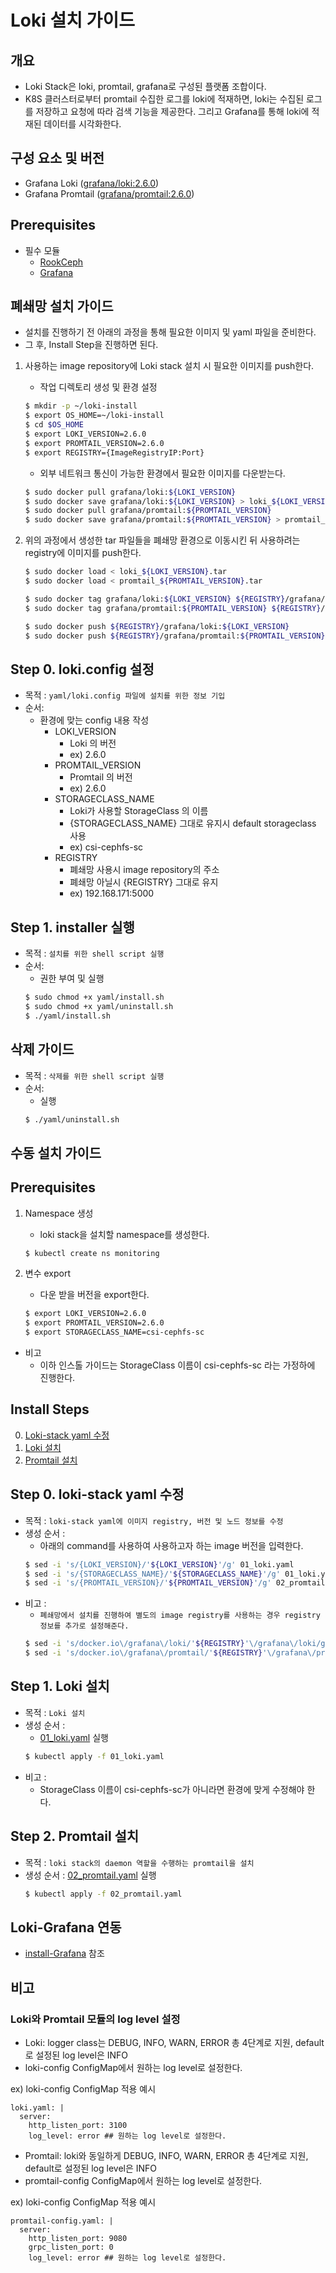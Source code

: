 # Loki 설치 가이드

## 개요
* Loki Stack은 loki, promtail, grafana로 구성된 플랫폼 조합이다.
* K8S 클러스터로부터 promtail 수집한 로그를 loki에 적재하면, loki는 수집된 로그를 저장하고 요청에 따라 검색 기능을 제공한다. 그리고 Grafana를 통해 loki에 적재된 데이터를 시각화한다.

## 구성 요소 및 버전
* Grafana Loki ([grafana/loki:2.6.0](https://hub.docker.com/layers/loki/grafana/loki/2.6.0/images/sha256-ac642ce10cc42da2b341a918ea6711aa11a0c1852694b8350a43bcbcc2725af2?context=explore))
* Grafana Promtail ([grafana/promtail:2.6.0](https://hub.docker.com/layers/promtail/grafana/promtail/2.6.0/images/sha256-eb71a44bccea03bf5635374be3dbdd5c5ced95f3ea33aec691c0c68c39dd42fa?context=explore))

## Prerequisites
* 필수 모듈
  * [RookCeph](https://github.com/tmax-cloud/hypersds-wiki/)
  * [Grafana](https://github.com/tmax-cloud/install-grafana)

## 폐쇄망 설치 가이드
* 설치를 진행하기 전 아래의 과정을 통해 필요한 이미지 및 yaml 파일을 준비한다.
* 그 후, Install Step을 진행하면 된다.
1. 사용하는 image repository에 Loki stack 설치 시 필요한 이미지를 push한다. 

    * 작업 디렉토리 생성 및 환경 설정
    ```bash
    $ mkdir -p ~/loki-install
    $ export OS_HOME=~/loki-install
    $ cd $OS_HOME
    $ export LOKI_VERSION=2.6.0
    $ export PROMTAIL_VERSION=2.6.0
    $ export REGISTRY={ImageRegistryIP:Port}
    ```
    * 외부 네트워크 통신이 가능한 환경에서 필요한 이미지를 다운받는다.
    ```bash
    $ sudo docker pull grafana/loki:${LOKI_VERSION}
    $ sudo docker save grafana/loki:${LOKI_VERSION} > loki_${LOKI_VERSION}.tar
    $ sudo docker pull grafana/promtail:${PROMTAIL_VERSION}
    $ sudo docker save grafana/promtail:${PROMTAIL_VERSION} > promtail_${PROMTAIL_VERSION}.tar
    ```
  
2. 위의 과정에서 생성한 tar 파일들을 폐쇄망 환경으로 이동시킨 뒤 사용하려는 registry에 이미지를 push한다.
    ```bash
    $ sudo docker load < loki_${LOKI_VERSION}.tar
    $ sudo docker load < promtail_${PROMTAIL_VERSION}.tar
    
    $ sudo docker tag grafana/loki:${LOKI_VERSION} ${REGISTRY}/grafana/loki:${LOKI_VERSION}
    $ sudo docker tag grafana/promtail:${PROMTAIL_VERSION} ${REGISTRY}/grafana/promtail:${PROMTAIL_VERSION}
    
    $ sudo docker push ${REGISTRY}/grafana/loki:${LOKI_VERSION}
    $ sudo docker push ${REGISTRY}/grafana/promtail:${PROMTAIL_VERSION}
    ```

## Step 0. loki.config 설정
* 목적 : `yaml/loki.config 파일에 설치를 위한 정보 기입`
* 순서: 
	* 환경에 맞는 config 내용 작성
		* LOKI_VERSION
			* Loki 의 버전
			* ex) 2.6.0
	    * PROMTAIL_VERSION 
	        * Promtail 의 버전
			* ex) 2.6.0
		* STORAGECLASS_NAME
			* Loki가 사용할 StorageClass 의 이름
            * {STORAGECLASS_NAME} 그대로 유지시 default storageclass 사용
			* ex) csi-cephfs-sc
		* REGISTRY
			* 폐쇄망 사용시 image repository의 주소
			* 폐쇄망 아닐시 {REGISTRY} 그대로 유지
			* ex) 192.168.171:5000

## Step 1. installer 실행
* 목적 : `설치를 위한 shell script 실행`
* 순서: 
	* 권한 부여 및 실행
	``` bash
	$ sudo chmod +x yaml/install.sh
	$ sudo chmod +x yaml/uninstall.sh
	$ ./yaml/install.sh
	```

## 삭제 가이드
* 목적 : `삭제를 위한 shell script 실행`
* 순서: 
	* 실행
	``` bash
	$ ./yaml/uninstall.sh
	```

## 수동 설치 가이드
## Prerequisites
1. Namespace 생성
    * loki stack을 설치할 namespace를 생성한다.
    ```bash
    $ kubectl create ns monitoring
    ```
    
2. 변수 export
    * 다운 받을 버전을 export한다. 
    ```bash
    $ export LOKI_VERSION=2.6.0
    $ export PROMTAIL_VERSION=2.6.0
    $ export STORAGECLASS_NAME=csi-cephfs-sc
    ```

* 비고  
    * 이하 인스톨 가이드는 StorageClass 이름이 csi-cephfs-sc 라는 가정하에 진행한다.

## Install Steps
0. [Loki-stack yaml 수정](https://github.com/tmax-cloud/install-loki#step-0-loki-stack-yaml-%EC%88%98%EC%A0%95)
1. [Loki 설치](https://github.com/tmax-cloud/install-loki#step-1-loki-%EC%84%A4%EC%B9%98)
2. [Promtail 설치](https://github.com/tmax-cloud/install-loki#step-2-promtail-%EC%84%A4%EC%B9%98)

## Step 0. loki-stack yaml 수정
* 목적 : `loki-stack yaml에 이미지 registry, 버전 및 노드 정보를 수정`
* 생성 순서 : 
    * 아래의 command를 사용하여 사용하고자 하는 image 버전을 입력한다.
	```bash
	$ sed -i 's/{LOKI_VERSION}/'${LOKI_VERSION}'/g' 01_loki.yaml
	$ sed -i 's/{STORAGECLASS_NAME}/'${STORAGECLASS_NAME}'/g' 01_loki.yaml
    $ sed -i 's/{PROMTAIL_VERSION}/'${PROMTAIL_VERSION}'/g' 02_promtail.yaml
    
	```
* 비고 :
    * `폐쇄망에서 설치를 진행하여 별도의 image registry를 사용하는 경우 registry 정보를 추가로 설정해준다.`
	```bash
	$ sed -i 's/docker.io\/grafana\/loki/'${REGISTRY}'\/grafana\/loki/g' 01_loki.yaml
	$ sed -i 's/docker.io\/grafana\/promtail/'${REGISTRY}'\/grafana\/promtail/g' 02_promtail.yaml
	```    
    
## Step 1. Loki 설치
* 목적 : `Loki 설치`
* 생성 순서 : 
    * [01_loki.yaml](yaml/01_loki.yaml) 실행
	```bash
	$ kubectl apply -f 01_loki.yaml
	```     
* 비고 :
    * StorageClass 이름이 csi-cephfs-sc가 아니라면 환경에 맞게 수정해야 한다.

## Step 2. Promtail 설치
* 목적 : `loki stack의 daemon 역할을 수행하는 promtail을 설치`
* 생성 순서 : [02_promtail.yaml](yaml/02_promtail.yaml) 실행 
    ```bash
    $ kubectl apply -f 02_promtail.yaml
    ```

## Loki-Grafana 연동
* [install-Grafana](https://github.com/tmax-cloud/install-grafana) 참조


## 비고

### Loki와 Promtail 모듈의 log level 설정
* Loki: logger class는 DEBUG, INFO, WARN, ERROR 총 4단계로 지원, default로 설정된 log level은 INFO
* loki-config ConfigMap에서 원하는 log level로 설정한다.

ex) loki-config ConfigMap 적용 예시
    
    loki.yaml: |
      server:
        http_listen_port: 3100
        log_level: error ## 원하는 log level로 설정한다.

* Promtail: loki와 동일하게 DEBUG, INFO, WARN, ERROR 총 4단계로 지원, default로 설정된 log level은 INFO
* promtail-config ConfigMap에서 원하는 log level로 설정한다.

ex) loki-config ConfigMap 적용 예시
    
    promtail-config.yaml: |
      server:
        http_listen_port: 9080
	    grpc_listen_port: 0
        log_level: error ## 원하는 log level로 설정한다.
